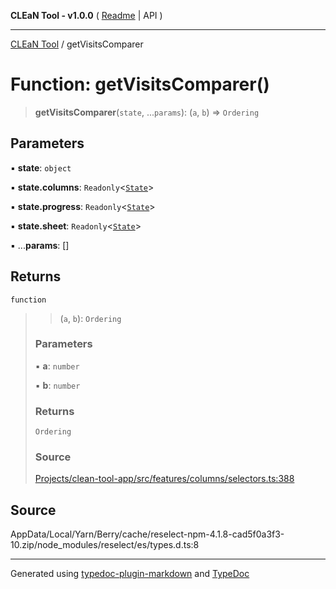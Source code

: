 **CLEaN Tool - v1.0.0** ( [Readme](../README.md) \| API )

***

[CLEaN Tool](../exports.md) / getVisitsComparer

# Function: getVisitsComparer()

> **getVisitsComparer**(`state`, ...`params`): (`a`, `b`) => `Ordering`

## Parameters

▪ **state**: `object`

▪ **state.columns**: `Readonly`\<[`State`](../private/interfaces/State.md)\>

▪ **state.progress**: `Readonly`\<[`State`](../private/interfaces/State.md)\>

▪ **state.sheet**: `Readonly`\<[`State`](../interfaces/State.md)\>

▪ ...**params**: []

## Returns

`function`

> > (`a`, `b`): `Ordering`
>
> ### Parameters
>
> ▪ **a**: `number`
>
> ▪ **b**: `number`
>
> ### Returns
>
> `Ordering`
>
> ### Source
>
> [Projects/clean-tool-app/src/features/columns/selectors.ts:388](https://github.com/yuckyh/clean-tool-app/)
>

## Source

AppData/Local/Yarn/Berry/cache/reselect-npm-4.1.8-cad5f0a3f3-10.zip/node\_modules/reselect/es/types.d.ts:8

***

Generated using [typedoc-plugin-markdown](https://www.npmjs.com/package/typedoc-plugin-markdown) and [TypeDoc](https://typedoc.org/)
